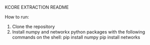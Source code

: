 KCORE EXTRACTION README

How to run:

1. Clone the repository
2. Install numpy and networkx python packages with the following commands on the shell: 
	pip install numpy
	pip install networks	
